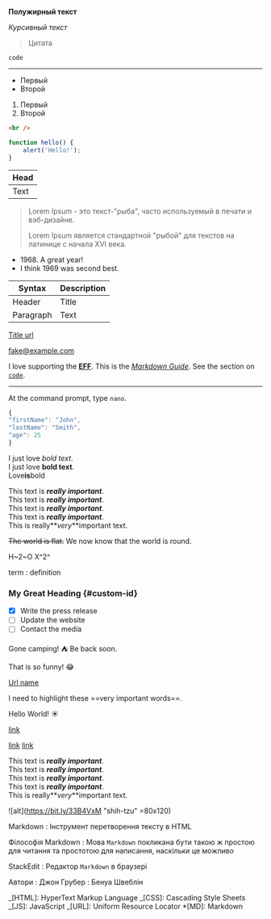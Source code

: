 **Полужирный текст**

_Курсивный текст_

> Цитата

`code`

---

- Первый
- Второй

1. Первый
1. Второй

```html
<br />
```

```javascript
function hello() {
	alert('Hello!');
}
```

| Head |
| ---- |
| Text |

> Lorem Ipsum - это текст-"рыба", часто используемый в печати и вэб-дизайне.
>
> Lorem Ipsum является стандартной "рыбой" для текстов на латинице с начала XVI века.

- 1968\. A great year!
- I think 1969 was second best.

| Syntax    | Description |
| --------- | ----------- |
| Header    | Title       |
| Paragraph | Text        |

[Title url](https://exemple.com)

fake@example.com

I love supporting the **[EFF](https://eff.org)**.
This is the _[Markdown Guide](https://www.markdownguide.org)_.
See the section on [`code`](#code).

---

At the command prompt, type `nano`.

```javascript
{
"firstName": "John",
"lastName": "Smith",
"age": 25
}

```

I just love _bold text_.  
I just love **bold text**.  
Love**is**bold

This text is **_really important_**.  
This text is **_really important_**.  
This text is **_really important_**.  
This text is **_really important_**.  
This is really**_very_**important text.

~~The world is flat.~~ We now know that the world is round.

H~2~O
X^2^

term
: definition

### My Great Heading {#custom-id}

- [x] Write the press release
- [ ] Update the website
- [ ] Contact the media

Gone camping! :tent: Be back soon.

That is so funny! :joy:

[Url name](https://exemple.com 'Title text')

I need to highlight these ==very important words==.

Hello World! :sunny:

[link](/demo/ ':ignore title')

[link](/demo ':target=_blank')
[link](/demo2 ':target=_self')

<!-- prettier-ignore -->
This text is ***really important***.  
This text is ___really important___.  
This text is __*really important*__.  
This text is **_really important_**.  
This is really**_very_**important text.

![alt](https://bit.ly/33B4VxM "shih-tzu" =80x120)

Markdown
: Інструмент перетворення тексту в HTML

Філософія Markdown
: Мова `Markdown` покликана бути такою ж простою для читання та простотою для написання, наскільки це можливо

StackEdit
: Редактор `Markdown` в браузері

Автори
: Джон Грубер
: Бенуа Швеблін

_[HTML]: HyperText Markup Language
_[CSS]: Cascading Style Sheets
_[JS]: JavaScript
_[URL]: Uniform Resource Locator \*[MD]: Markdown
